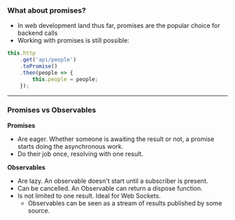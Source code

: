 ### What about promises?

* In web development land thus far, promises are the popular choice for backend calls
* Working with promises is still possible:

```ts
this.http
    .get('api/people')
    .toPromise()
    .then(people => {
        this.people = people;
    });
```

---

### Promises vs Observables
**Promises**
* Are eager. Whether someone is awaiting the result or not, a promise starts doing the asynchronous work.
* Do their job once, resolving with one result.

**Observables**
* Are lazy. An observable doesn't start until a subscriber is present.
* Can be cancelled. An Observable can return a dispose function.  
* Is not limited to one result. Ideal for Web Sockets.
  * Observables can be seen as a stream of results published by some source.
